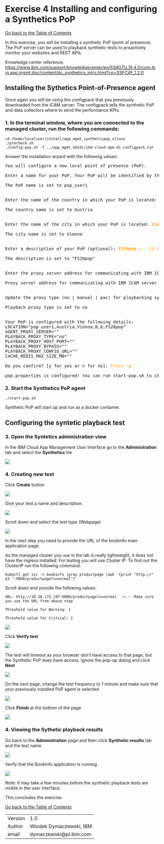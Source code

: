 # Exercise 4 Installing and configuring a Synthetics PoP

[Go back to the Table of Contents](../../README.md)

In this exercise, you will be installing a synthetic PoP (point of presence).  The PoP server can be used to playback synthetic tests to proactively monitor your websites and REST APIs.

Knowledge center reference: https://www.ibm.com/support/knowledgecenter/en/SS8G7U_19.4.0/com.ibm.app.mgmt.doc/content/dc_synthetics_intro.html?cp=SSFC4F_1.2.0

## Installing the Sythetics Point-of-Presence agent

Once again you will be using the configpack that you previously downloaded from the ICAM server.  The configpack tells the synthetic PoP and data collectors where to send the performance KPIs.

### 1. In the terminal window, where you are connected to the managed cluster, run the following commands:

```
cd /home/localuser/install/app_mgmt_syntheticpop_xlinux
./precheck.sh
./config-pop.sh -f ../app_mgmt_k8sdc/ibm-cloud-apm-dc-configpack.tar
```

Answer the installation wizard with the following values:
<pre>
You will configure a new local point of presence (PoP).

Enter a name for your PoP. Your PoP will be identified by this name: <span style="color:orange"><b>pop_user1</b> <-- Use your user id</span><br>
The PoP name is set to pop_user1


Enter the name of the country in which your PoP is located: <span style="color:orange"><b>Austria</b> <-- Use any country</span><br>
The country name is set to Austria


Enter the name of the city in which your PoP is located: <span style="color:orange"><b>Vienna</b> <-- Use any city</span><br>
The city name is set to Vienna


Enter a description of your PoP (optional): <span style="color:orange"><b>FS20pop</b> <-- It is just descritpion</span><br>
The description is set to "FS20pop"


Enter the proxy server address for communicating with IBM ICAM server. The address format is ip:port (Press Enter if you do not need to use a proxy) :  <span style="color:orange">Press Enter</span><br>
Proxy server address for communicating with IBM ICAM server is set to 


Update the proxy type (no | manual | pac) for playbacking synthetic tests to monitor your web applications. Enter 'no' to choose no proxy. Enter 'manual' to configure your proxy with a proxy server ip address and port number. Enter 'pac' to use an automatic configuration URL. (Press Enter if you do not want to make any changes: no): <span style="color:orange">Press Enter</span><br>
Playback proxy type is set to no


Your PoP is configured with the following details:
LOCATION="pop_user1,Austria,Vienna,0,0,FS20pop"
AGENT_PROXY_SERVER=""
PLAYBACK_PROXY_TYPE="no"
PLAYBACK_PROXY_HOST_PORT=""
PLAYBACK_PROXY_BYPASS=""
PLAYBACK_PROXY_CONFIG_URL=""
CACHE_REDIS_MAX_SIZE_MB=""

Do you confirm? [y for yes or n for no]: <span style="color:orange">Press <b>'y'</b></span><br>
pop.properties is configured! You can run start-pop.sh to start your PoP.
</pre>

### 2. Start the Synthetics PoP agent
   
```
./start-pop.sh
```

Synthetic PoP will start up and run as a docker container.

## Configuring the syntetic playback test

### 3. Open the Syntetics administration view

In the IBM Cloud App Management User Interface go to the **Administration** tab and select the **Synthetics** tile

![](images/2020-01-15-13-32-29.png)

### 4. Creating new test

Click **Create** button

![](images/2020-01-15-13-33-53.png)

Give your test a name and description.

![](images/2020-01-15-13-35-24.png)

Scroll down and select the test type (Webpage)

![](images/2020-01-15-13-36-26.png)

In the next step you need to provide the URL of the bookinfo main application page.

As the managed cluster you use in the lab is really lightweight, it does not have the ingress installed. For testing you will use Cluster IP. To find out the ClusterIP run the following command:

```
kubectl get svc -n bookinfo |grep productpage |awk '{print "http://" $3 ":9080/productpage?u=normal"}'
```
   
Scroll down and provide the following values:

    URL: http://10.10.175.197:9080/productpage?u=normal   <--- Make sure you use the URL from above step

    Threshold value for Warning: 1

    Threshold value for Critical: 2

![](images/2020-01-15-13-47-21.png)

Click **Verify test**

![](images/2020-01-15-13-49-36.png)

The test will timeout as your browser don't have access to that page, but the Synthetic PoP does have access. Ignore the pop-up dialog and click **Next**

![](images/2020-01-15-13-51-17.png)

On the next page, change the test frequency to 1 minute and make sure that your previously installed PoP agent is selected

![](images/2020-01-15-17-11-44.png)

Click **Finish** at the bottom of the page

![](images/2020-01-15-17-09-11.png)

### 4. Viewing the Sythetic playback results

Go back to the **Administration** page and then click **Synthetic results** tab and the test name

![](images/2020-01-15-17-18-53.png)

Verify that the Bookinfo application is running 

![](images/2020-01-15-17-22-11.png)

Note: It may take a few minutes before the synthetic playback tests are visible in the user interface.

This concludes the exercise.

[Go back to the Table of Contents](../../README.md)

<table>
  <tr>
    <td>Version</td>
    <td>1.0</td>
  </tr>
  <tr>
    <td>Author</td>
    <td>Wlodek Dymaczewski, IBM</td>
  </tr>
  <tr>
    <td>email</td>
    <td>dymaczewski@pl.ibm.com</td>
  </tr>
</table>
